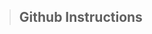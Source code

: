 <!--
.. title: LEARNING GITHUB
.. slug: learing-github
.. tags: github
.. category: learn to code
.. guid: 05
.. description: learning github
.. date: 2018-08-11 18:30:00 UTC+08:00
.. base_url: http://www.testfield.cc/
.. type: test
-->

>## Github Instructions
